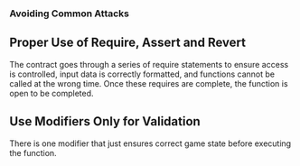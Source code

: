 ### Avoiding Common Attacks

## Proper Use of Require, Assert and Revert
The contract goes through a series of require statements to ensure access is controlled, input data is correctly formatted, and functions cannot be called at the wrong time. Once these requires are complete, the function is open to be completed.

## Use Modifiers Only for Validation 
There is one modifier that just ensures correct game state before executing the function.